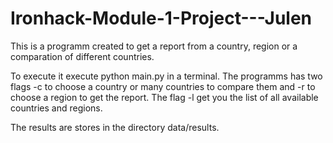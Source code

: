 # Ironhack-Module-1-Project---Julen

This is a programm created to get a report from a country, region or a comparation of different countries.

To execute it execute python main.py in a terminal. The programms has two flags -c to choose a country or many countries to compare them and -r to choose a region to get the report. The flag -l get you the list of all available countries and regions.

The results are stores in the directory data/results.
